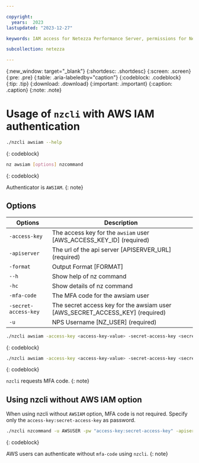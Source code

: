 ```yaml
---

copyright:
  years:  2023
lastupdated: "2023-12-27"

keywords: IAM access for Netezza Performance Server, permissions for Netezza Performance Server, identity and access management for Netezza Performance Server, roles for Netezza Performance Server, actions for Netezza Performance Server, assigning access for Netezza Performance Server

subcollection: netezza

---
```


{:new_window: target="_blank"}
{:shortdesc: .shortdesc}
{:screen: .screen}
{:pre: .pre}
{:table: .aria-labeledby="caption"}
{:codeblock: .codeblock}
{:tip: .tip}
{:download: .download}
{:important: .important}
{:caption: .caption}
{:note: .note}

# Usage of `nzcli` with AWS IAM authentication
```bash
./nzcli awsiam --help
```
{: codeblock}

```bash
nz awsiam [options] nzcommand
```
{: codeblock}

Authenticator is `AWSIAM`.
{: note}

## Options
| Options     | Description |
| ----------- | ----------- |
| `-access-key`     | The access key for the `awsiam` user [AWS_ACCESS_KEY_ID] (required)       |
| `-apiserver`    | The url of the api server [APISERVER_URL] (required)        |
| `-format` | Output Format [FORMAT]|
| `--h` | Show help of nz command |
 |`-hc`  |Show details of nz command |
| `-mfa-code`  |The MFA code for the awsiam user |
| `-secret-access-key` | The secret access key for the awsiam user [AWS_SECRET_ACCESS_KEY] (required) |
| `-u`  |  NPS Username [NZ_USER] (required) |


```bash
./nzcli awsiam -access-key <access-key-value> -secret-access-key <secret-access-key-value> -mfa-code <mfa-value> -u AWSUSER -apiserver APISERVER_URL nzcommand
```
{: codeblock}

```bash
./nzcli awsiam -access-key <access-key-value> -secret-access-key <secret-access-key-value>  -u AWSUSER -apiserver APISERVER_URL nzcommand
```
{: codeblock}

`nzcli` requests MFA code.
{: note}

## Using nzcli without AWS IAM option

When using nzcli without `AWSIAM` option, MFA code is not required. Specify only the `access-key:secret-access-key` as password.

 ```bash
./nzcli nzcommand -u AWSUSER -pw "access-key:secret-access-key" -apiserver APISERVER_URL
```
{: codeblock}

AWS users can authenticate without `mfa-code` using `nzcli`.
{: note}
